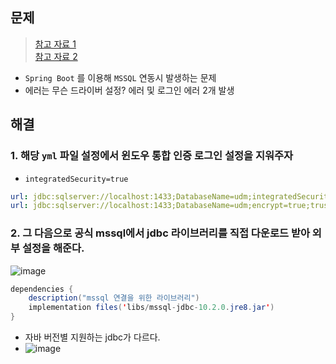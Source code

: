 ## 문제
> [참고 자료 1](https://okky.kr/article/220386) <br>
> [참고 자료 2](https://docs.microsoft.com/ko-kr/sql/connect/jdbc/system-requirements-for-the-jdbc-driver?view=sql-server-ver15)
- `Spring Boot` 를 이용해 `MSSQL` 연동시 발생하는 문제
- 에러는 무슨 드라이버 설정? 에러 및 로그인 에러 2개 발생

## 해결
### 1. 해당 `yml` 파일 설정에서 윈도우 통합 인증 로그인 설정을 지워주자
- `integratedSecurity=true`
```yml
url: jdbc:sqlserver://localhost:1433;DatabaseName=udm;integratedSecurity=true;encrypt=true;trustServerCertificate=true ❌
url: jdbc:sqlserver://localhost:1433;DatabaseName=udm;encrypt=true;trustServerCertificate=true ⭕
```

### 2. 그 다음으로 공식 mssql에서 jdbc 라이브러리를 직접 다운로드 받아 외부 설정을 해준다.
![image](https://user-images.githubusercontent.com/61215550/164156192-446dd412-a38a-469c-b2b3-517b9160dc18.png)

```java
dependencies {
    description("mssql 연결을 위한 라이브러리")
    implementation files('libs/mssql-jdbc-10.2.0.jre8.jar')
}
```
- 자바 버전별 지원하는 jdbc가 다르다.
- ![image](https://user-images.githubusercontent.com/61215550/164156390-fcf46b3a-5c0a-4759-8315-657f75fbeb7d.png)
